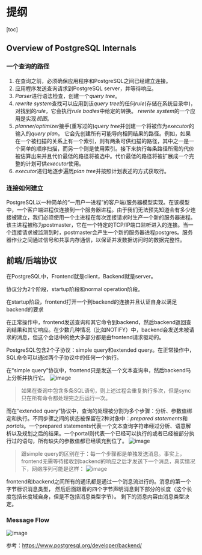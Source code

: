 # 提纲
[toc]

## Overview of PostgreSQL Internals
### 一个查询的路径
1. 在查询之前，必须确保应用程序和PostgreSQL之间已经建立连接。
2. 应用程序发送查询请求到PostgreSQL server，并等待响应。
3. *Parser*进行语法检查，创建一个*query tree*。
4. *rewrite system*查找可以应用到该*query tree*的任何*rule*(存储在系统目录中)，对找到的*rule*，它会执行*rule bodies*中给定的转换。
    *rewrite system*的一个应用是实现*视图*。
5. *planner/optimizer*接手(重写过的)*query tree*并创建一个将被作为*executor*的输入的*query plan*。
    它会先创建所有可能导向相同结果的路径。例如，如果在一个被扫描的关系上有一个索引，则有两条可供扫描的路径，其中之一是一个简单的顺序扫描，而另一个则是使用索引。接下来执行每条路径所需的代价被估算出来并且代价最低的路径将被选中。代价最低的路径将被扩展成一个完整的计划可供*executor*使用。
6. *executor*递归地逐步遍历*plan tree*并按照计划表述的方式获取行。

### 连接如何建立
PostgreSQL以一种简单的“一用户一进程”的客户端/服务器模型实现。在该模型中，一个客户端进程仅连接到一个服务器进程。由于我们无法预先知道会有多少连接被建立，我们必须使用一个主进程在每次连接请求时生产一个新的服务器进程。该主进程被称为postmaster，它在一个特定的TCP/IP端口监听进入的连接。当一个连接请求被监测到时，postmaster会产生一个新的服务器进程postgres。服务器作业之间通过信号和共享内存通信，以保证并发数据访问时的数据完整性。

## 前端/后端协议
在PostgreSQL中，Frontend就是client，Backend就是server。

协议分为2个阶段，startup阶段和normal operation阶段。

在startup阶段，frontend打开一个到backend的连接并且认证自身以满足backend的要求

在正常操作中，frontend发送查询和其它命令到backend，然后backend返回查询结果和其它响应。在少数几种情况（比如NOTIFY）中，backend会发送未被请求的消息，但这个会话中的绝大多部分都是由frontend请求驱动的。

PostgreSQL包含2个子协议：simple query和extended query。在正常操作中，SQL命令可以通过两个子协议中的任何一个执行。 

在“simple query”协议中，frontend只是发送一个文本查询串，然后backend马上分析并执行它。
![image](https://image-static.segmentfault.com/244/311/2443110757-5be96f8278389_articlex)
> 如果在查询中包含多条SQL语句，则上述过程会重复执行多次，但是sync只在所有命令都处理完之后运行一次。


而在“extended query”协议中，查询的处理被分割为多个步骤：分析、参数值绑定和执行。不同步骤之间的状态被保留在2种对象中：*prepared statements*和*portals*。一个prepared statements代表一个文本查询字符串经过分析、语意解析以及规划之后的结果。一个portal则代表一个已经可以执行的或者已经被部分执行过的语句，所有缺失的参数值都已经填充到位了。
![image](https://image-static.segmentfault.com/111/841/1118410008-5bf623dca716e_articlex)
> 跟simple query的区别在于：每一个步骤都是单独发送消息。事实上，frontend无需等待接收到backend的响应之后才发送下一个消息，真实情况下，网络序列可能是这样：
![image](https://image-static.segmentfault.com/420/604/4206045842-5be98082beb0c_articlex)


frontend和backend之间所有的通讯都是通过一个消息流进行的。消息的第一个字节标识消息类型， 然后后面跟着的四个字节声明消息剩下部分的长度（这个长度包括长度域自身，但是不包括消息类型字节）。 剩下的消息内容由消息类型决定。


### Message Flow
![image](https://www.postgresql.org/media/img/developer/backend/flow.gif)

参考：https://www.postgresql.org/developer/backend/


